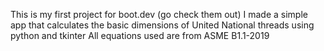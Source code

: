 This is my first project for boot.dev (go check them out)
I made a simple app that calculates the basic dimensions of United National threads using python and tkinter
All equations used are from ASME B1.1-2019
